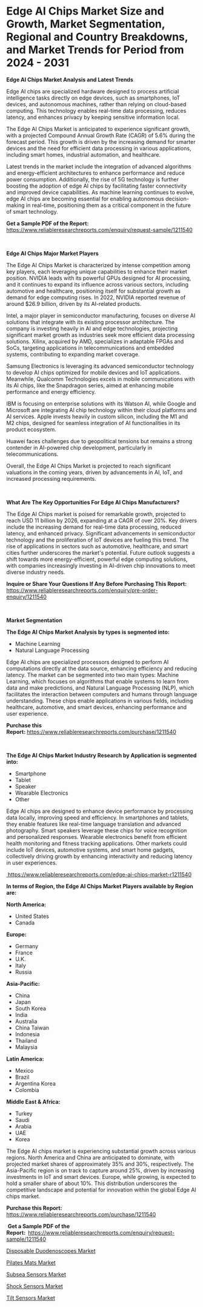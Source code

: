 <p><h1>Edge AI Chips Market Size and Growth, Market Segmentation, Regional and Country Breakdowns, and Market Trends for Period from 2024 -  2031</h1></p><p><strong>Edge AI Chips Market Analysis and Latest Trends</strong></p>
<p><p>Edge AI chips are specialized hardware designed to process artificial intelligence tasks directly on edge devices, such as smartphones, IoT devices, and autonomous machines, rather than relying on cloud-based computing. This technology enables real-time data processing, reduces latency, and enhances privacy by keeping sensitive information local. </p><p>The Edge AI Chips Market is anticipated to experience significant growth, with a projected Compound Annual Growth Rate (CAGR) of 5.6% during the forecast period. This growth is driven by the increasing demand for smarter devices and the need for efficient data processing in various applications, including smart homes, industrial automation, and healthcare. </p><p>Latest trends in the market include the integration of advanced algorithms and energy-efficient architectures to enhance performance and reduce power consumption. Additionally, the rise of 5G technology is further boosting the adoption of edge AI chips by facilitating faster connectivity and improved device capabilities. As machine learning continues to evolve, edge AI chips are becoming essential for enabling autonomous decision-making in real-time, positioning them as a critical component in the future of smart technology.</p></p>
<p><strong>Get a Sample PDF of the Report:&nbsp;</strong> <a href="https://www.reliableresearchreports.com/enquiry/request-sample/1211540?utm_campaign=3&utm_medium=2&utm_source=Github&utm_content=ia&utm_term=17122024&utm_id=edge-ai-chips">https://www.reliableresearchreports.com/enquiry/request-sample/1211540</a></p>
<p>&nbsp;</p>
<p><strong>Edge AI Chips Major Market Players</strong></p>
<p><p>The Edge AI Chips Market is characterized by intense competition among key players, each leveraging unique capabilities to enhance their market position. NVIDIA leads with its powerful GPUs designed for AI processing, and it continues to expand its influence across various sectors, including automotive and healthcare, positioning itself for substantial growth as demand for edge computing rises. In 2022, NVIDIA reported revenue of around $26.9 billion, driven by its AI-related products.</p><p>Intel, a major player in semiconductor manufacturing, focuses on diverse AI solutions that integrate with its existing processor architecture. The company is investing heavily in AI and edge technologies, projecting significant market growth as industries seek more efficient data processing solutions. Xilinx, acquired by AMD, specializes in adaptable FPGAs and SoCs, targeting applications in telecommunications and embedded systems, contributing to expanding market coverage.</p><p>Samsung Electronics is leveraging its advanced semiconductor technology to develop AI chips optimized for mobile devices and IoT applications. Meanwhile, Qualcomm Technologies excels in mobile communications with its AI chips, like the Snapdragon series, aimed at enhancing mobile performance and energy efficiency. </p><p>IBM is focusing on enterprise solutions with its Watson AI, while Google and Microsoft are integrating AI chip technology within their cloud platforms and AI services. Apple invests heavily in custom silicon, including the M1 and M2 chips, designed for seamless integration of AI functionalities in its product ecosystem. </p><p>Huawei faces challenges due to geopolitical tensions but remains a strong contender in AI-powered chip development, particularly in telecommunications. </p><p>Overall, the Edge AI Chips Market is projected to reach significant valuations in the coming years, driven by advancements in AI, IoT, and increased processing requirements.</p></p>
<p>&nbsp;</p>
<p><strong>What Are The Key Opportunities For Edge AI Chips Manufacturers?</strong></p>
<p><p>The Edge AI Chips market is poised for remarkable growth, projected to reach USD 11 billion by 2026, expanding at a CAGR of over 20%. Key drivers include the increasing demand for real-time data processing, reduced latency, and enhanced privacy. Significant advancements in semiconductor technology and the proliferation of IoT devices are fueling this trend. The rise of applications in sectors such as automotive, healthcare, and smart cities further underscores the market's potential. Future outlook suggests a shift towards more energy-efficient, powerful edge computing solutions, with companies increasingly investing in AI-driven chip innovations to meet diverse industry needs.</p></p>
<p><strong>Inquire or Share Your Questions If Any Before Purchasing This Report:</strong> <a href="https://www.reliableresearchreports.com/enquiry/pre-order-enquiry/1211540?utm_campaign=3&utm_medium=2&utm_source=Github&utm_content=ia&utm_term=17122024&utm_id=edge-ai-chips">https://www.reliableresearchreports.com/enquiry/pre-order-enquiry/1211540</a></p>
<p>&nbsp;</p>
<p><strong>Market Segmentation</strong></p>
<p><strong>The Edge AI Chips Market Analysis by types is segmented into:</strong></p>
<p><ul><li>Machine Learning</li><li>Natural Language Processing</li></ul></p>
<p><p>Edge AI chips are specialized processors designed to perform AI computations directly at the data source, enhancing efficiency and reducing latency. The market can be segmented into two main types: Machine Learning, which focuses on algorithms that enable systems to learn from data and make predictions, and Natural Language Processing (NLP), which facilitates the interaction between computers and humans through language understanding. These chips enable applications in various fields, including healthcare, automotive, and smart devices, enhancing performance and user experience.</p></p>
<p><strong>Purchase this Report:&nbsp;</strong><a href="https://www.reliableresearchreports.com/purchase/1211540?utm_campaign=3&utm_medium=2&utm_source=Github&utm_content=ia&utm_term=17122024&utm_id=edge-ai-chips">https://www.reliableresearchreports.com/purchase/1211540</a></p>
<p>&nbsp;</p>
<p><strong>The Edge AI Chips Market Industry Research by Application is segmented into:</strong></p>
<p><ul><li>Smartphone</li><li>Tablet</li><li>Speaker</li><li>Wearable Electronics</li><li>Other</li></ul></p>
<p><p>Edge AI chips are designed to enhance device performance by processing data locally, improving speed and efficiency. In smartphones and tablets, they enable features like real-time language translation and advanced photography. Smart speakers leverage these chips for voice recognition and personalized responses. Wearable electronics benefit from efficient health monitoring and fitness tracking applications. Other markets could include IoT devices, automotive systems, and smart home gadgets, collectively driving growth by enhancing interactivity and reducing latency in user experiences.</p></p>
<p><a href="https://www.reliableresearchreports.com/edge-ai-chips-market-r1211540?utm_campaign=3&utm_medium=2&utm_source=Github&utm_content=ia&utm_term=17122024&utm_id=edge-ai-chips">&nbsp;https://www.reliableresearchreports.com/edge-ai-chips-market-r1211540</a></p>
<p><strong>In terms of Region, the Edge AI Chips Market Players available by Region are:</strong></p>
<p>
    <p> <strong> North America: </strong>
        <ul>
            <li>United States</li>
            <li>Canada</li>
        </ul>
        </p> 
    <p> <strong> Europe: </strong>
        <ul>
            <li>Germany</li>
            <li>France</li>
            <li>U.K.</li>
            <li>Italy</li>
            <li>Russia</li>
        </ul>
        </p> 
    <p> <strong> Asia-Pacific: </strong>
        <ul>
            <li>China</li>
            <li>Japan</li>
            <li>South Korea</li>
            <li>India</li>
            <li>Australia</li>
            <li>China Taiwan</li>
            <li>Indonesia</li>
            <li>Thailand</li>
            <li>Malaysia</li>
        </ul>
        </p> 
    <p> <strong> Latin America: </strong>
        <ul>
            <li>Mexico</li>
            <li>Brazil</li>
            <li>Argentina Korea</li>
            <li>Colombia</li>
        </ul>
        </p> 
    <p> <strong> Middle East & Africa: </strong>
        <ul>
            <li>Turkey</li>
            <li>Saudi</li>
            <li>Arabia</li>
            <li>UAE</li>
            <li>Korea</li>
        </ul>
    </p>
    </p>
<p><p>The Edge AI chips market is experiencing substantial growth across various regions. North America and China are anticipated to dominate, with projected market shares of approximately 35% and 30%, respectively. The Asia-Pacific region is on track to capture around 25%, driven by increasing investments in IoT and smart devices. Europe, while growing, is expected to hold a smaller share of about 10%. This distribution underscores the competitive landscape and potential for innovation within the global Edge AI chips market.</p></p>
<p><strong>Purchase this Report: </strong><a href="https://www.reliableresearchreports.com/purchase/1211540?utm_campaign=3&utm_medium=2&utm_source=Github&utm_content=ia&utm_term=17122024&utm_id=edge-ai-chips">https://www.reliableresearchreports.com/purchase/1211540</a></p>
<p>&nbsp;<strong>Get a Sample PDF of the Report:&nbsp;&nbsp;</strong><a href="https://www.reliableresearchreports.com/enquiry/request-sample/1211540?utm_campaign=3&utm_medium=2&utm_source=Github&utm_content=ia&utm_term=17122024&utm_id=edge-ai-chips">https://www.reliableresearchreports.com/enquiry/request-sample/1211540</a></p>
<p><strong></strong></p>
<p><p><a href="https://github.com/DixieGrimes/Market-Research-Report-List-1/blob/main/disposable-duodenoscopes-market.md?utm_campaign=3&utm_medium=2&utm_source=Github&utm_content=ia&utm_term=17122024&utm_id=edge-ai-chips">Disposable Duodenoscopes Market</a></p><p><a href="https://www.linkedin.com/pulse/pilates-mats-market-segmentation-geographical-regions-forcast-2tlde?utm_campaign=3&utm_medium=2&utm_source=Github&utm_content=ia&utm_term=17122024&utm_id=edge-ai-chips">Pilates Mats Market</a></p><p><a href="https://github.com/nathandecarvalho/Market-Research-Report-List-5/blob/main/subsea-sensors-market.md?utm_campaign=3&utm_medium=2&utm_source=Github&utm_content=ia&utm_term=17122024&utm_id=edge-ai-chips">Subsea Sensors Market</a></p><p><a href="https://www.linkedin.com/pulse/exploring-shock-sensors-market-size-share-growth-rate-revenue-yjrfe?utm_campaign=3&utm_medium=2&utm_source=Github&utm_content=ia&utm_term=17122024&utm_id=edge-ai-chips">Shock Sensors Market</a></p><p><a href="https://www.linkedin.com/pulse/fore-clarion-insight-j6xzf?utm_campaign=3&utm_medium=2&utm_source=Github&utm_content=ia&utm_term=17122024&utm_id=edge-ai-chips">Tilt Sensors Market</a></p></p>